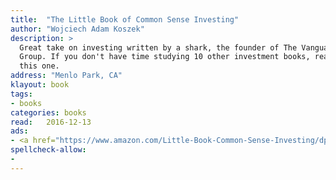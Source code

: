 ```yaml
---
title:  "The Little Book of Common Sense Investing"
author: "Wojciech Adam Koszek"
description: >
  Great take on investing written by a shark, the founder of The Vanguard
  Group. If you don't have time studying 10 other investment books, read
  this one.
address: "Menlo Park, CA"
klayout: book
tags:
- books
categories: books
read:	2016-12-13
ads:
- <a href="https://www.amazon.com/Little-Book-Common-Sense-Investing/dp/0470102101/ref=as_li_ss_il?ie=UTF8&qid=1489046232&sr=8-1&keywords=the+little+book+of+common+sense+investing&linkCode=li2&tag=wkoszek08-20&linkId=a230bde19a92912a24dd08431d5891c0" target="_blank"><img border="0" src="//ws-na.amazon-adsystem.com/widgets/q?_encoding=UTF8&ASIN=0470102101&Format=_SL160_&ID=AsinImage&MarketPlace=US&ServiceVersion=20070822&WS=1&tag=wkoszek08-20" ></a><img src="https://ir-na.amazon-adsystem.com/e/ir?t=wkoszek08-20&l=li2&o=1&a=0470102101" width="1" height="1" border="0" alt="" style="border:none !important; margin:0px !important;" />
spellcheck-allow:
- 
---
```


